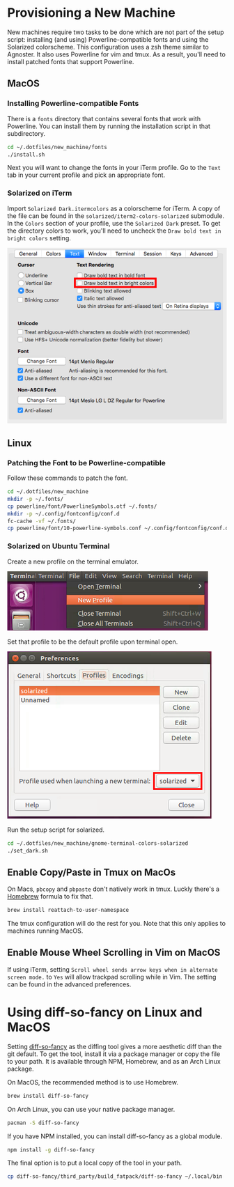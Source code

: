 # Provisioning a New Machine

New machines require two tasks to be done which are not part of the setup
script: installing (and using) Powerline-compatible fonts and using the
Solarized colorscheme. This configuration uses a zsh theme similar to Agnoster.
It also uses Powerline for vim and tmux. As a result, you'll need to install
patched fonts that support Powerline.

## MacOS

### Installing Powerline-compatible Fonts

There is a `fonts` directory that contains several fonts that work with
Powerline. You can install them by running the installation script in that
subdirectory.

```bash
cd ~/.dotfiles/new_machine/fonts
./install.sh
```

Next you will want to change the fonts in your iTerm profile. Go to the `Text`
tab in your current profile and pick an appropriate font.

### Solarized on iTerm

Import `Solarized Dark.itermcolors` as a colorscheme for iTerm. A copy of the
file can be found in the `solarized/iterm2-colors-solarized` submodule. In the
`Colors` section of your profile, use the `Solarized Dark` preset. To get the
directory colors to work, you'll need to uncheck the `Draw bold text in bright
colors` setting.

  ![Solarized on iTerm](../.images/bold_option.png)

## Linux

### Patching the Font to be Powerline-compatible

Follow these commands to patch the font.

```bash
cd ~/.dotfiles/new_machine
mkdir -p ~/.fonts/
cp powerline/font/PowerlineSymbols.otf ~/.fonts/
mkdir -p ~/.config/fontconfig/conf.d
fc-cache -vf ~/.fonts/
cp powerline/font/10-powerline-symbols.conf ~/.config/fontconfig/conf.d
```

### Solarized on Ubuntu Terminal

Create a new profile on the terminal emulator.

  ![Creating a new terminal profile](../.images/new_profile.png)

Set that profile to be the default profile upon terminal open.

  ![Using solarized as the default terminal](../.images/new_terminal.png)

Run the setup script for solarized.

```bash
cd ~/.dotfiles/new_machine/gnome-terminal-colors-solarized
./set_dark.sh
```

## Enable Copy/Paste in Tmux on MacOs
On Macs, `pbcopy` and `pbpaste` don't natively work in tmux. Luckly there's a
[Homebrew](http://brew.sh/) formula to fix that.

```bash
brew install reattach-to-user-namespace
```

The tmux configuration will do the rest for you. Note that this only applies to
machines running MacOS.

## Enable Mouse Wheel Scrolling in Vim on MacOS
If using iTerm, setting `Scroll wheel sends arrow keys when in alternate screen
mode.` to `Yes` will allow trackpad scrolling while in Vim. The setting can be
found in the advanced preferences.

# Using diff-so-fancy on Linux and MacOS
Setting [diff-so-fancy](https://github.com/so-fancy/diff-so-fancy) as the
diffing tool gives a more aesthetic diff than the git default. To get the tool,
install it via a package manager or copy the file to your path. It is available
through NPM, Homebrew, and as an Arch Linux package.

On MacOS, the recommended method is to use Homebrew.
```bash
brew install diff-so-fancy
```

On Arch Linux, you can use your native package manager.
```bash
pacman -S diff-so-fancy
```

If you have NPM installed, you can install diff-so-fancy as a global module.
```bash
npm install -g diff-so-fancy
```

The final option is to put a local copy of the tool in your path.
```bash
cp diff-so-fancy/third_party/build_fatpack/diff-so-fancy ~/.local/bin
```
